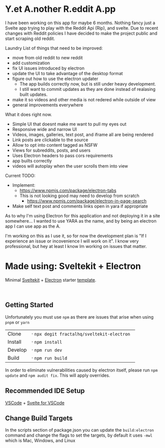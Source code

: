# Y.et A.nother R.eddit A.pp

I have been working on this app for maybe 6 months. Nothing fancy just a Svelte app trying to play with the Reddit Api (Rip), and svelte.
Due to recent changes with Reddit policies I have decided to make the project public and start scraping old reddit.

Laundry List of things that need to be improved:

- move from old reddit to new reddit
- add customization
- fix UI issues introduced by electron
- update the UI to take advantage of the desktop format
- figure out how to use the electron updater
  - The app builds correctly now, but is still under heavy development. 
  - I still want to commit updates as they are done instead of realasing built updates.
- make it so videos and other media is not redered while outside of view
- general improvements everywhere

What it does right now.

- Simple UI that doesnt make me want to pull my eyes out
- Responsive wide and narrow UI
- Videos, images, galleries, text post, and iframe all are being rendered
- Link posts are clickable to the source
- Allow to opt into content tagged as NSFW
- Views for subreddits, posts, and users
- Uses Electron headers to pass cors requirements
- app builts correctly
- videos will autoplay when the user scrolls them into view

Current TODO:
- Implement:
  - https://www.npmjs.com/package/electron-tabs
  - This is not looking good may need to develop from scratch
    - https://www.npmjs.com/package/electron-in-page-search
- Make self text post and comments links open in yara if appropriate

As to why I'm using Electron for this application and not deploying it in a site somewhere... I wanted to use YARA as the name, and by being an electron app I can use app as the A.

I'm working on this as I use it, so for now the development plan is "If I experience an issue or incovenience I will work on it". I know very professional, but hey at least I know Im working on issues that matter.

# Made using: Sveltekit + Electron

Minimal [Sveltekit](https://github.com/sveltejs/kit#readme) + [Electron](https://www.electronjs.org/) starter [template](https://github.com/FractalHQ/sveltekit-electron).


<br />

## Getting Started

Unfortunately you must use `npm` as there are issues that arise when using `pnpm` or `yarn`

|         |                                             |
| ------- | ------------------------------------------- |
| Clone   | · `npx degit fractalhq/sveltekit-electron ` |
| Install | · `npm install`                             |
| Develop | · `npm run dev`                             |
| Build   | · `npm run build`                           |

In order to eliminate vulnerabilities caused by electron itself, please run `npm update` and `npm audit fix`. This will apply overrides.

## Recommended IDE Setup

[VSCode](https://code.visualstudio.com/) + [Svelte for VSCode](https://marketplace.visualstudio.com/items?itemName=svelte.svelte-vscode)

## Change Build Targets

In the scripts section of package.json you can update the `build:electron` command and change the flags to set the targets, by default it uses `-mwl` which is Mac, Windows, and Linux
